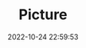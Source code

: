 ---
weight: 1
images:
- /images/edited/107.jpeg
title: Picture
date: 2022-10-24 22:59:53
tags: [luminar neo,work,bottle]
---